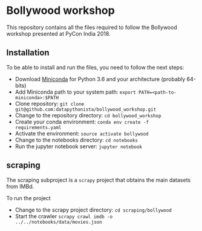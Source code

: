 Bollywood workshop
==================

This repository contains all the files required to follow the Bollywood
workshop presented at PyCon India 2018.

Installation
------------

To be able to install and run the files, you need to follow the next steps:

- Download [Miniconda](https://conda.io/miniconda.html) for Python 3.6 and your architecture (probably 64-bits)
- Add Miniconda path to your system path: `export PATH=<path-to-miniconda>:$PATH`
- Clone repository: `git clone git@github.com:datapythonista/bollywood_workshop.git`
- Change to the repository directory: `cd bollywood_workshop`
- Create your conda environment: `conda env create -f requirements.yaml`
- Activate the environment: `source activate bollywood`
- Change to the notebooks directory: `cd notebooks`
- Run the jupyter notebook server: `jupyter notebook`

scraping
--------

The scraping subproject is a `scrapy` project that obtains the main datasets
from IMBd.

To run the project

- Change to the scrapy project directory: `cd scraping/bollywood`
- Start the crawler `scrapy crawl imdb -o ../../notebooks/data/movies.json`
